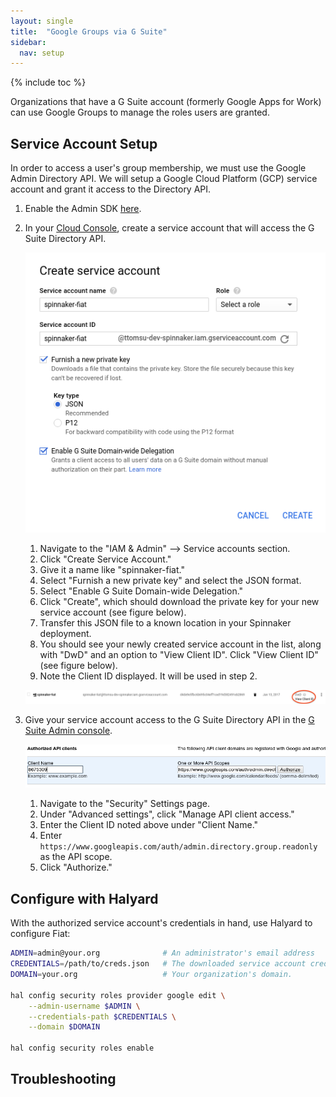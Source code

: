 ```yaml
---
layout: single
title:  "Google Groups via G Suite"
sidebar:
  nav: setup
---
```


{% include toc %}

Organizations that have a G Suite account (formerly Google Apps for Work) can use Google Groups 
to manage the roles users are granted. 


## Service Account Setup

In order to access a user's group membership, we must use the Google Admin Directory API. We will
setup a Google Cloud Platform (GCP) service account and grant it access to the Directory API. 

1. Enable the Admin SDK [here](https://console.cloud.google.com/apis/api/admin/overview).

1. In your [Cloud Console](https://console.cloud.google.com), create a service account that will access the G Suite Directory API.
    
    ![creating a service account for Fiat in GCP console](fiat-service-account.png)
    
    1. Navigate to the "IAM & Admin" --> Service accounts section.
    1. Click "Create Service Account."
    1. Give it a name like "spinnaker-fiat."
    1. Select "Furnish a new private key" and select the JSON format.
    1. Select "Enable G Suite Domain-wide Delegation."
    1. Click "Create", which should download the private key for your new service account (see 
    figure below).
    1. Transfer this JSON file to a known location in your Spinnaker deployment.
    1. You should see your newly created service account in the list, along with "DwD" and an 
    option to "View Client ID". Click "View Client ID" (see figure below).
    1. Note the Client ID displayed. It will be used in step 2.
    
    ![View the client ID](fiat-cliend-id.png)
   
1. Give your service account access to the G Suite Directory API in the 
[G Suite Admin console](https://admin.google.com).

    ![authorize the service account to access the Directory API](fiat-authorize-client.png)

    1. Navigate to the "Security" Settings page.
    1. Under "Advanced settings", click "Manage API client access."
    1. Enter the Client ID noted above under "Client Name."
    1. Enter `https://www.googleapis.com/auth/admin.directory.group.readonly` as the API scope.
    1. Click "Authorize."



## Configure with Halyard

With the authorized service account's credentials in hand, use Halyard to configure Fiat:

```bash
ADMIN=admin@your.org              # An administrator's email address
CREDENTIALS=/path/to/creds.json   # The downloaded service account credentials
DOMAIN=your.org                   # Your organization's domain.

hal config security roles provider google edit \
    --admin-username $ADMIN \
    --credentials-path $CREDENTIALS \
    --domain $DOMAIN
    
hal config security roles enable
```


## Troubleshooting

